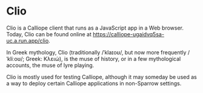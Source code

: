 # Clio
Clio is a Calliope client that runs as a JavaScript app in a Web browser. Today, Clio
can be found online at https://calliope-ugaidvq5sa-uc.a.run.app/clio.

In Greek mythology, Clio (traditionally /ˈklaɪoʊ/, but now more frequently
/ˈkliːoʊ/; Greek: Κλειώ), is the muse of history, or in a few mythological accounts,
the muse of lyre playing.

Clio is mostly used for testing Calliope, although it may someday be used as a way
to deploy certain Calliope applications in non-Sparrow settings.
